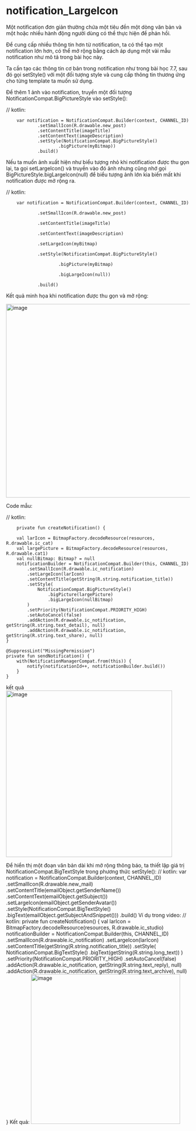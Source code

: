 # notification_LargeIcon
Một notification đơn giản thường chứa một tiêu đền một dòng văn bản và một hoặc nhiều hành động người dùng có thể thực hiện để phản hồi.

Để cung cấp nhiều thông tin hơn từ notification, ta có thể tạo một notification lớn hơn, có thể mở rộng bằng cách áp dụng một vài mẫu notification như mô tả trong bài học này.

Ta cần tạo các thông tin cơ bản trong notification như trong bài học 7.7, sau đó gọi setStyle() với một đối tượng style và cung cấp thông tin thương ứng cho từng template ta muốn sử dụng.

Để thêm 1 ảnh vào notification, truyền một đối tượng NotificationCompat.BigPictureStyle vào setStyle():

// kotlin:

        var notification = NotificationCompat.Builder(context, CHANNEL_ID)
                .setSmallIcon(R.drawable.new_post)
                .setContentTitle(imageTitle)
                .setContentText(imageDescription)
                .setStyle(NotificationCompat.BigPictureStyle()
                        .bigPicture(myBitmap))
                .build()
Nếu ta muốn ảnh xuất hiện như biểu tượng nhỏ khi notification được thu gọn lại, ta gọi setLargeIcon() và truyền vào đó ảnh nhưng cũng nhớ gọi BigPictureStyle.bigLargeIcon(null) để biểu tượng ảnh lớn kia biến mất khi notification được mở rộng ra.

// kotlin:


        var notification = NotificationCompat.Builder(context, CHANNEL_ID)

                .setSmallIcon(R.drawable.new_post)
                
                .setContentTitle(imageTitle)
                
                .setContentText(imageDescription)
                
                .setLargeIcon(myBitmap)
                
                .setStyle(NotificationCompat.BigPictureStyle()
                
                        .bigPicture(myBitmap)
                        
                        .bigLargeIcon(null))
                        
                .build()
        
        
Kết quả minh họa khi notification được thu gọn và mở rộng:

<img width="529" alt="image" src="https://github.com/user-attachments/assets/3d3abc02-9836-4dbc-9778-841d8c4ba12d">


Code mẫu:



// kotlin:

        private fun createNotification() {

        val larIcon = BitmapFactory.decodeResource(resources, R.drawable.ic_cat)
        val largePicture = BitmapFactory.decodeResource(resources, R.drawable.cat1)
        val nullBitmap: Bitmap? = null
        notificationBuilder = NotificationCompat.Builder(this, CHANNEL_ID)
            .setSmallIcon(R.drawable.ic_notification)
            .setLargeIcon(larIcon)
            .setContentTitle(getString(R.string.notification_title))
            .setStyle(
                NotificationCompat.BigPictureStyle()
                    .bigPicture(largePicture)
                    .bigLargeIcon(nullBitmap)
            )
            .setPriority(NotificationCompat.PRIORITY_HIGH)
            .setAutoCancel(false)
            .addAction(R.drawable.ic_notification, getString(R.string.text_detail), null)
            .addAction(R.drawable.ic_notification, getString(R.string.text_share), null)
    }

    @SuppressLint("MissingPermission")
    private fun sendNotification() {
        with(NotificationManagerCompat.from(this)) {
            notify(notificationId++, notificationBuilder.build())
        }
    }

kết quả 
<img width="455" alt="image" src="https://github.com/user-attachments/assets/4fd21189-5a4f-4f47-abcb-6fad7220efb8">

Để hiển thị một đoạn văn bản dài khi mở rộng thông báo, ta thiết lập giá trị NotificationCompat.BigTextStyle trong phương thức setStyle():
// kotlin:
        var notification = NotificationCompat.Builder(context, CHANNEL_ID)
                .setSmallIcon(R.drawable.new_mail)
                .setContentTitle(emailObject.getSenderName())
                .setContentText(emailObject.getSubject())
                .setLargeIcon(emailObject.getSenderAvatar())
                .setStyle(NotificationCompat.BigTextStyle()
                        .bigText(emailObject.getSubjectAndSnippet()))
                .build()
Ví dụ trong video:
// kotlin:
        private fun createNotification() {
            val larIcon = BitmapFactory.decodeResource(resources, R.drawable.ic_studio)
            notificationBuilder = NotificationCompat.Builder(this, CHANNEL_ID)
                .setSmallIcon(R.drawable.ic_notification)
                .setLargeIcon(larIcon)
                .setContentTitle(getString(R.string.notification_title))
                .setStyle(
                    NotificationCompat.BigTextStyle()
                        .bigText(getString(R.string.long_text))
                )
                .setPriority(NotificationCompat.PRIORITY_HIGH)
                .setAutoCancel(false)
                .addAction(R.drawable.ic_notification, getString(R.string.text_reply), null)
                .addAction(R.drawable.ic_notification, getString(R.string.text_archive), null)
        }
Kết quả:
<img width="409" alt="image" src="https://github.com/user-attachments/assets/0e863287-56f2-441a-b243-d301846c0606">

